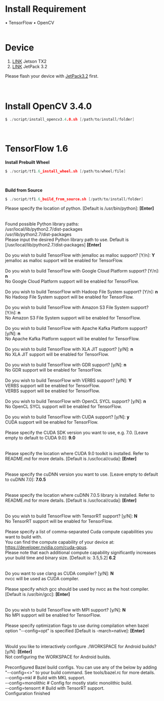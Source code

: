 Install Requirement
======================================
• TensorFlow
• OpenCV
</br>
</br>

# Device

1. <a href=https://devblogs.nvidia.com/parallelforall/jetson-tx2-delivers-twice-intelligence-edge/>LINK</a> Jetson TX2
2. <a href=https://developer.nvidia.com/embedded/jetpack>LINK</a> JetPack 3.2

Please flash your device with <a href=https://developer.nvidia.com/embedded/jetpack>JetPack3.2</a> first.
</br>
</br>
</br>

# Install OpenCV 3.4.0
```C
$ ./script/install_opencv3.4.0.sh [/path/to/install/folder]
```
</br>

# TensorFlow 1.6

**Install Prebuilt Wheel**
```C
$ ./script/tf1.6_install_wheel.sh [/path/to/wheel/file]
```
</br>

**Build from Source**
```C
$ ./script/tf1.6_build_from_source.sh [/path/to/install/folder]
```
Please specify the location of python. [Default is /usr/bin/python]: **[Enter]**
</br>
</br>
</br>
Found possible Python library paths:
</br>
  /usr/local/lib/python2.7/dist-packages
</br>
  /usr/lib/python2.7/dist-packages
</br>
Please input the desired Python library path to use.  Default is [/usr/local/lib/python2.7/dist-packages] **[Enter]**
</br>
</br>
Do you wish to build TensorFlow with jemalloc as malloc support? [Y/n]: **Y**
</br>
jemalloc as malloc support will be enabled for TensorFlow.
</br>
</br>
Do you wish to build TensorFlow with Google Cloud Platform support? [Y/n]: **n**
</br>
No Google Cloud Platform support will be enabled for TensorFlow.
</br>
</br>
Do you wish to build TensorFlow with Hadoop File System support? [Y/n]: **n**
</br>
No Hadoop File System support will be enabled for TensorFlow.
</br>
</br>
Do you wish to build TensorFlow with Amazon S3 File System support? [Y/n]: **n**
</br>
No Amazon S3 File System support will be enabled for TensorFlow.
</br>
</br>
Do you wish to build TensorFlow with Apache Kafka Platform support? [y/N]: **n**
</br>
No Apache Kafka Platform support will be enabled for TensorFlow.
</br>
</br>
Do you wish to build TensorFlow with XLA JIT support? [y/N]: **n**
</br>
No XLA JIT support will be enabled for TensorFlow.
</br>
</br>
Do you wish to build TensorFlow with GDR support? [y/N]: **n**
</br>
No GDR support will be enabled for TensorFlow.
</br>
</br>
Do you wish to build TensorFlow with VERBS support? [y/N]: **Y**
</br>
VERBS support will be enabled for TensorFlow.
</br>
VERBS support will be enabled for TensorFlow.
</br>
</br>
Do you wish to build TensorFlow with OpenCL SYCL support? [y/N]: **n**
</br>
No OpenCL SYCL support will be enabled for TensorFlow.
</br>
</br>
Do you wish to build TensorFlow with CUDA support? [y/N]: **y**
</br>
CUDA support will be enabled for TensorFlow.
</br>
</br>
Please specify the CUDA SDK version you want to use, e.g. 7.0. [Leave empty to default to CUDA 9.0]: **9.0**
</br>
</br>
</br>
Please specify the location where CUDA 9.0 toolkit is installed. Refer to README.md for more details. [Default is /usr/local/cuda]: **[Enter]**
</br>
</br>
</br>
Please specify the cuDNN version you want to use. [Leave empty to default to cuDNN 7.0]: **7.0.5**
</br>
</br>
</br>
Please specify the location where cuDNN 7.0.5 library is installed. Refer to README.md for more details. [Default is /usr/local/cuda]: **[Enter]**
</br>
</br>
</br>
Do you wish to build TensorFlow with TensorRT support? [y/N]: **N**
</br>
No TensorRT support will be enabled for TensorFlow.
</br>
</br>
Please specify a list of comma-separated Cuda compute capabilities you want to build with.
</br>
You can find the compute capability of your device at: https://developer.nvidia.com/cuda-gpus.
</br>
Please note that each additional compute capability significantly increases your build time and binary size. [Default is: 3.5,5.2] **6.2**
</br>
</br>
</br>
Do you want to use clang as CUDA compiler? [y/N]: **N**
</br>
nvcc will be used as CUDA compiler.
</br>
</br>
Please specify which gcc should be used by nvcc as the host compiler. [Default is /usr/bin/gcc]: **[Enter]**
</br>
</br>
</br>
Do you wish to build TensorFlow with MPI support? [y/N]: **N**
</br>
No MPI support will be enabled for TensorFlow.
</br>
</br>
Please specify optimization flags to use during compilation when bazel option "--config=opt" is specified [Default is -march=native]: **[Enter]**
</br>
</br>
</br>
Would you like to interactively configure ./WORKSPACE for Android builds? [y/N]:  **[Enter]**
</br>
Not configuring the WORKSPACE for Android builds.
</br>
</br>
Preconfigured Bazel build configs. You can use any of the below by adding "--config=<>" to your build command. See tools/bazel.rc for more details.
</br>
        --config=mkl            # Build with MKL support.
</br>
        --config=monolithic     # Config for mostly static monolithic build.
</br>
        --config=tensorrt       # Build with TensorRT support.
</br>
Configuration finished
</br>
</br>
</br>
</br>
</br>
